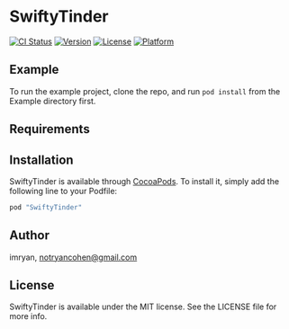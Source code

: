 # SwiftyTinder

[![CI Status](http://img.shields.io/travis/imryan/SwiftyTinder.svg?style=flat)](https://travis-ci.org/imryan/SwiftyTinder)
[![Version](https://img.shields.io/cocoapods/v/SwiftyTinder.svg?style=flat)](http://cocoapods.org/pods/SwiftyTinder)
[![License](https://img.shields.io/cocoapods/l/SwiftyTinder.svg?style=flat)](http://cocoapods.org/pods/SwiftyTinder)
[![Platform](https://img.shields.io/cocoapods/p/SwiftyTinder.svg?style=flat)](http://cocoapods.org/pods/SwiftyTinder)

## Example

To run the example project, clone the repo, and run `pod install` from the Example directory first.

## Requirements

## Installation

SwiftyTinder is available through [CocoaPods](http://cocoapods.org). To install
it, simply add the following line to your Podfile:

```ruby
pod "SwiftyTinder"
```

## Author

imryan, notryancohen@gmail.com

## License

SwiftyTinder is available under the MIT license. See the LICENSE file for more info.
